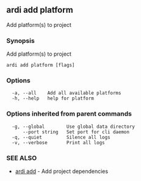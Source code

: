 ## ardi add platform

Add platform(s) to project

### Synopsis


Add platform(s) to project

```
ardi add platform [flags]
```

### Options

```
  -a, --all    Add all available platforms
  -h, --help   help for platform
```

### Options inherited from parent commands

```
  -g, --global        Use global data directory
      --port string   Set port for cli daemon
  -q, --quiet         Silence all logs
  -v, --verbose       Print all logs
```

### SEE ALSO

* [ardi add](ardi_add.md)	 - Add project dependencies

